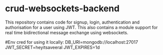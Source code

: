 # crud-websockets-backend
This repository contains code for signup, login, authentication and authorisation for a user using JWT. This also contains a module support for real time bidirectional message exchange using websockets.


#Env cred for using it locally:
DB_URI=mongodb://localhost:27017
JWT_SECRET=heyitsaveeral
JWT_EXPIRES=1d

